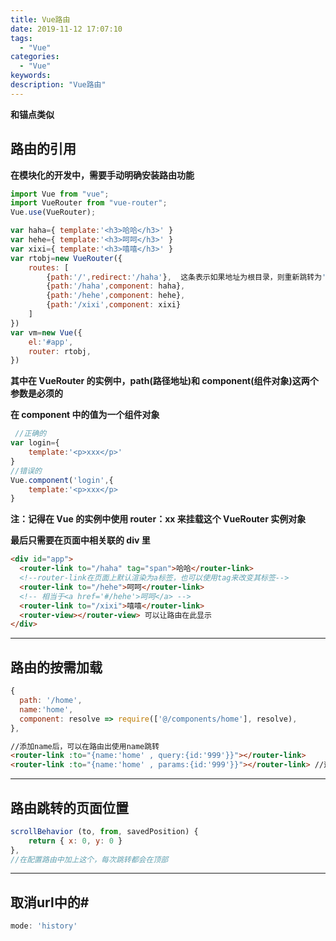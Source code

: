```yaml
---
title: Vue路由
date: 2019-11-12 17:07:10
tags:
  - "Vue"
categories:
  - "Vue"
keywords:
description: "Vue路由"
---
```


**和锚点类似**

##  路由的引用
**在模块化的开发中，需要手动明确安装路由功能**

```js
import Vue from "vue";
import VueRouter from "vue-router";
Vue.use(VueRouter);
```

```js
var haha={ template:'<h3>哈哈</h3>' }
var hehe={ template:'<h3>呵呵</h3>' }
var xixi={ template:'<h3>嘻嘻</h3>' }
var rtobj=new VueRouter({
    routes: [
        {path:'/',redirect:'/haha'},  这条表示如果地址为根目录，则重新跳转为'/haha'地址
        {path:'/haha',component: haha},
        {path:'/hehe',component: hehe},
        {path:'/xixi',component: xixi}
    ]
})
var vm=new Vue({
    el:'#app',
    router: rtobj,
})
```

**其中在 VueRouter 的实例中，path(路径地址)和 component(组件对象)这两个参数是必须的**

**在 component 中的值为一个组件对象**

``` js
 //正确的 
var login={
    template:'<p>xxx</p>'
} 
//错误的
Vue.component('login',{
    template:'<p>xxx</p>
} 
```

**注：记得在 Vue 的实例中使用 router：xx 来挂载这个 VueRouter 实例对象**

**最后只需要在页面中相关联的 div 里**

```html
<div id="app">
  <router-link to="/haha" tag="span">哈哈</router-link>
  <!--router-link在页面上默认渲染为a标签，也可以使用tag来改变其标签-->
  <router-link to="/hehe">呵呵</router-link>
  <!-- 相当于<a href='#/hehe'>呵呵</a> -->
  <router-link to="/xixi">嘻嘻</router-link>
  <router-view></router-view> 可以让路由在此显示
</div>
```

---

## 路由的按需加载

```js
{
  path: '/home',
  name:'home',
  component: resolve => require(['@/components/home'], resolve),
},
```

```html
//添加name后，可以在路由出使用name跳转
<router-link :to="{name:'home' , query:{id:'999'}}"></router-link> 
<router-link :to="{name:'home' , params:{id:'999'}}"></router-link> //这种是/home/:id/这种的

```
---

## 路由跳转的页面位置

```js
scrollBehavior (to, from, savedPosition) {
    return { x: 0, y: 0 }
},
//在配置路由中加上这个，每次跳转都会在顶部
```

---

## 取消url中的#
``` js
mode: 'history'
```



